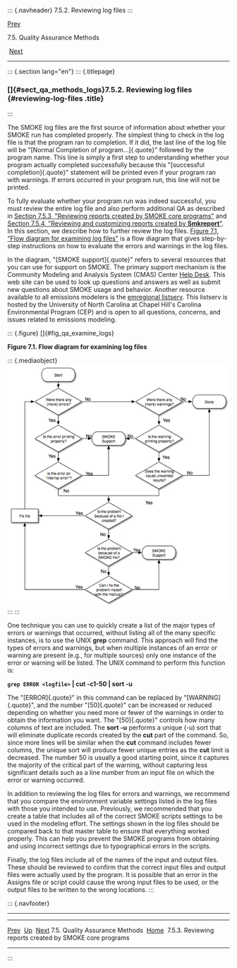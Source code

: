 ::: {.navheader}
7.5.2. Reviewing log files
:::

[Prev](ch07s05.html) 

7.5. Quality Assurance Methods

 [Next](ch07s05s03.html)

------------------------------------------------------------------------

::: {.section lang="en"}
::: {.titlepage}
<div>

<div>

### []{#sect_qa_methods_logs}7.5.2. Reviewing log files {#reviewing-log-files .title}

</div>

</div>
:::

The SMOKE log files are the first source of information about whether
your SMOKE run has completed properly. The simplest thing to check in
the log file is that the program ran to completion. If it did, the last
line of the log file will be "[Normal Completion of
program\...]{.quote}" followed by the program name. This line is simply
a first step to understanding whether your program actually completed
successfully because this "[successful completion]{.quote}" statement
will be printed even if your program ran with warnings. If errors
occurred in your program run, this line will not be printed.

To fully evaluate whether your program run was indeed successful, you
must review the entire log file and also perform additional QA as
described in [Section 7.5.3, "Reviewing reports created by SMOKE core
programs"](ch07s05s03.html "7.5.3. Reviewing reports created by SMOKE core programs")
and [Section 7.5.4, "Reviewing and customizing reports created by
**Smkreport**"](ch07s05s04.html "7.5.4. Reviewing and customizing reports created by Smkreport").
In this section, we describe how to further review the log files.
[Figure 7.1, "Flow diagram for examining log
files"](ch07s05s02.html#fig_qa_examine_logs "Figure 7.1. Flow diagram for examining log files")
is a flow diagram that gives step-by-step instructions on how to
evaluate the errors and warnings in the log files.

In the diagram, "[SMOKE support]{.quote}" refers to several resources
that you can use for support on SMOKE. The primary support mechanism is
the Community Modeling and Analysis System (CMAS) Center [Help
Desk](http://www.cmascenter.org/html/help.html). This web site can be
used to look up questions and answers as well as submit new questions
about SMOKE usage and behavior. Another resource available to all
emissions modelers is the [emregional
listserv](http://webmail0.isis.unc.edu:82/lists/index.php?reason=results&list=emregional).
This listserv is hosted by the University of North Carolina at Chapel
Hill's Carolina Environmental Program (CEP) and is open to all
questions, concerns, and issues related to emissions modeling.

::: {.figure}
[]{#fig_qa_examine_logs}

**Figure 7.1. Flow diagram for examining log files**

::: {.mediaobject}
![Flow diagram for examining log files](images\qa\examine_logs_html.jpg)
:::
:::

One technique you can use to quickly create a list of the major types of
errors or warnings that occurred, without listing all of the many
specific instances, is to use the UNIX **grep** command. This approach
will find the types of errors and warnings, but when multiple instances
of an error or warning are present (e.g., for multiple sources) only one
instance of the error or warning will be listed. The UNIX command to
perform this function is:

**`grep ERROR <logfile>` \| **cut -c1-50** \| **sort -u****

The "[ERROR]{.quote}" in this command can be replaced by
"[WARNING]{.quote}", and the number "[50]{.quote}" can be increased or
reduced depending on whether you need more or fewer of the warnings in
order to obtain the information you want. The "[50]{.quote}" controls
how many columns of text are included. The **sort -u** performs a unique
(-u) sort that will eliminate duplicate records created by the **cut**
part of the command. So, since more lines will be similar when the
**cut** command includes fewer columns, the unique sort will produce
fewer unique entries as the **cut** limit is decreased. The number 50 is
usually a good starting point, since it captures the majority of the
critical part of the warning, without capturing less significant details
such as a line number from an input file on which the error or warning
occurred.

In addition to reviewing the log files for errors and warnings, we
recommend that you compare the environment variable settings listed in
the log files with those you intended to use. Previously, we recommended
that you create a table that includes all of the correct SMOKE scripts
settings to be used in the modeling effort. The settings shown in the
log files should be compared back to that master table to ensure that
everything worked properly. This can help you prevent the SMOKE programs
from obtaining and using incorrect settings due to typographical errors
in the scripts.

Finally, the log files include all of the names of the input and output
files. These should be reviewed to confirm that the correct input files
and output files were actually used by the program. It is possible that
an error in the Assigns file or script could cause the wrong input files
to be used, or the output files to be written to the wrong locations.
:::

::: {.navfooter}

------------------------------------------------------------------------

  --------------------------------- -------------------- ----------------------------------------------------------
  [Prev](ch07s05.html)               [Up](ch07s05.html)                                     [Next](ch07s05s03.html)
  7.5. Quality Assurance Methods     [Home](index.html)     7.5.3. Reviewing reports created by SMOKE core programs
  --------------------------------- -------------------- ----------------------------------------------------------
:::
